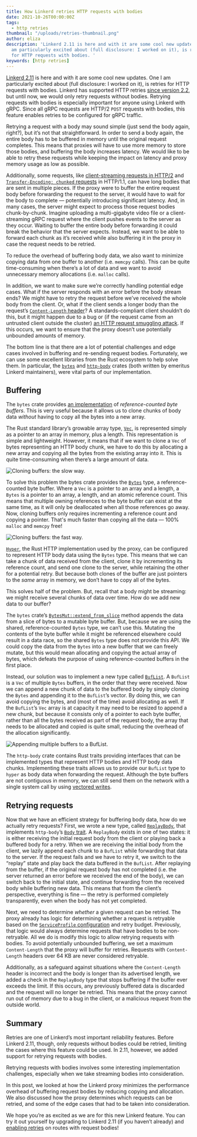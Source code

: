 ```yaml
---
title: How Linkerd retries HTTP requests with bodies
date: 2021-10-26T00:00:00Z
tags:
  - http retries
thumbnail: "/uploads/retries-thumbnail.png"
author: eliza
description: 'Linkerd 2.11 is here and with it are some cool new updates.  One I
  am particularly excited about (full disclosure: I worked on it), is retries
  for HTTP requests with bodies. '
keywords: [http retries]
---
```


[Linkerd 2.11](https://github.com/linkerd/linkerd2/issues/6130)
is here and with it are some cool new updates.  One I am particularly
excited about (full disclosure: I worked on it), is retries for HTTP requests
with bodies. Linkerd has supported HTTP retries
[since version 2.2](https://linkerd.io/2019/02/22/how-we-designed-retries-in-linkerd-2-2/),
but until now, we would only retry requests without bodies. Retrying
requests with bodies is especially important for anyone using Linkerd with gRPC.
Since all gRPC requests are HTTP/2 `POST` requests with bodies, this feature
enables retries to be configured for gRPC traffic.

Retrying a request with a body may sound simple (just send the body again,
right?), but it’s not that straightforward. In order to send a body again,
the entire body has to be buffered in memory until the original request
completes. This means that proxies will have to use more memory to store
those bodies, and buffering the body increases latency. We would like to be able
to retry these requests while keeping the impact on latency and proxy memory
usage as low as possible.

Additionally, some requests, like
[client-streaming requests in HTTP/2](https://httpwg.org/specs/rfc7540.html#StreamsLayer)
and
[`Transfer-Encoding: chunked` requests](https://developer.mozilla.org/en-US/docs/Web/HTTP/Headers/Transfer-Encoding#directives)
in HTTP/1.1, can have long bodies that are sent in multiple pieces. If the
proxy were to buffer the entire request body before forwarding the request
to the server, it would have to wait for the body to complete —
potentially introducing significant latency. And, in many cases, the server
might expect to process those request bodies chunk-by-chunk. Imagine
uploading a multi-gigabyte video file or a client-streaming gRPC request
where the client pushes events to the server as they occur. Waiting to
buffer the entire body before forwarding it could break the behavior that
the server expects. Instead, we want to be able to forward each chunk as
it’s received while also  buffering it in the proxy in case the request
needs to be retried.

To reduce the overhead of buffering body data, we also want to minimize
copying data from one buffer to another (i.e. `memcpy` calls). This can be
quite time-consuming when there’s a lot of data and we want to avoid
unnecessary memory allocations (i.e. `malloc` calls).

In addition, we want to make sure we’re correctly handling potential edge
cases. What if the server responds with an error before the body stream
ends? We might have to retry the request before we’ve received the whole
body from the client. Or, what if the client sends a longer body than the
request’s
[`Content-Length` header](https://developer.mozilla.org/en-US/docs/Web/HTTP/Headers/Content-Length)?
A standards-compliant client shouldn’t do this, but it might happen due to
a bug or (if the request came from an untrusted client outside the cluster)
[an HTTP request smuggling attack](https://cwe.mitre.org/data/definitions/444.html).
If this occurs, we want to ensure that the proxy doesn’t use potentially
unbounded amounts of memory.

The bottom line is that there are a lot of potential challenges and edge
cases involved in buffering and re-sending request bodies. Fortunately,
we can use some excellent libraries from the Rust ecosystem to help solve
them. In particular, the [`bytes`](https://crates.io/crates/bytes)
and [`http-body`](https://crates.io/crates/http-body) crates (both written
by emeritus Linkerd maintainers), were vital parts of our implementation.

## Buffering

The `bytes` crate provides
[an implementation](https://docs.rs/bytes/1.1.0/bytes/struct.Bytes.html)
of *reference-counted byte buffers*. This is very useful because it
allows us to clone chunks of body data *without* having to copy all the
bytes into a new array.

The Rust standard library’s growable array type,
[`Vec`](https://doc.rust-lang.org/stable/std/vec/struct.Vec.html),
is represented simply as a pointer to an array in memory, plus a length.
This representation is simple and lightweight. However, it means that if
we want to clone a `Vec` of bytes representing an HTTP body chunk, we have
to do this by allocating a new array and copying all the bytes from the
existing array into it. This is quite time-consuming when there’s a large
amount of data.

![Cloning buffers: the slow way.](/uploads/retries-3.png)

To solve this problem the bytes crate provides the
[`Bytes`](https://docs.rs/bytes/1.1.0/bytes/struct.Bytes.html#) type, a
reference-counted byte buffer. Where a `Vec` is a pointer to an array and
a length, a `Bytes` is a pointer to an array, a length, and an atomic reference
count. This means that multiple owning references to the byte buffer can
exist at the same time, as it will only be deallocated when all those
references go away. Now, cloning buffers only requires incrementing a
reference count and copying a pointer. That's much faster than copying
all the data — 100% `malloc` and `memcpy` free!

![Cloning buffers: the fast way.](/uploads/retries-2.png)

[`Hyper`](https://crates.io/crates/hyper), the Rust HTTP implementation used
by the proxy, can be configured to represent HTTP body data using the `Bytes`
type. This means that we can take a chunk of data received from the client,
clone it by incrementing its reference count, and send one clone to the server,
while retaining the other for a potential retry. But because both clones
of the buffer are just pointers to the *same* array in memory, we don’t
have to copy all of the bytes.

This solves half of the problem. But, recall that a body might be streaming:
we might receive several chunks of data over time. How do we add new data to
our buffer?

The `bytes` crate’s
[`BytesMut::extend_from_slice`](https://docs.rs/bytes/1.1.0/bytes/struct.BytesMut.html#method.extend_from_slice)
method appends the data from a slice of bytes to a mutable byte buffer.
But, because we are using the shared, reference-counted `Bytes` type, we can’t
use this. Mutating the contents of the byte buffer while it might be
referenced elsewhere could result in a data race, so the shared `Bytes` type
does not provide this API. We could copy the data from the `Bytes` into a new
buffer that we can freely mutate, but this would mean allocating and copying
the actual array of bytes, which defeats the purpose of using reference-counted
buffers in the first place.

Instead, our solution was to implement a new type called
[`BufList`](https://github.com/linkerd/linkerd2-proxy/blob/1cff3aef82c203bf09ccce485506d7a29ca27308/linkerd/http-retry/src/lib.rs#L57-L61).
A `BufList` is a `Vec` of multiple `Bytes` buffers, in the order that they were
received. Now we can append a new chunk of data to the buffered body by simply
cloning the `Bytes` and appending it to the `BufList`’s vector. By doing this,
we can avoid copying the bytes, and (most of the time) avoid allocating as
well. If the `BufList`’s `Vec` array is at capacity it may need to be resized to
append a new chunk, but because it consists only of a pointer to each byte buffer,
rather than all the bytes received as part of the request body, the array that
needs to be allocated and copied is quite small, reducing the overhead of
the allocation significantly.

![Appending multiple buffers to a BufList.](/uploads/retries-1.png)

The `http-body` crate contains Rust traits providing interfaces that can be
implemented types that represent HTTP bodies and HTTP body data chunks.
Implementing these traits allows us to provide our `BufList` type to `hyper` as
body data when forwarding the request. Although the byte buffers are not
contiguous in memory, we can still send them on the network with a single
system call by using
[vectored writes](https://docs.rs/tokio/1.12.0/tokio/io/trait.AsyncWrite.html#method.poll_write_vectored).

## Retrying requests

Now that we have an efficient strategy for buffering body data, how do we
actually retry requests? First, we wrote a new type, called
[`ReplayBody`](https://github.com/linkerd/linkerd2-proxy/blob/1cff3aef82c203bf09ccce485506d7a29ca27308/linkerd/http-retry/src/lib.rs#L13-L42),
that implements `http-body`’s
[`Body` trait](https://docs.rs/http-body/0.4.4/http_body/trait.Body.html).
A `ReplayBody` exists in one of two states: it is either receiving the initial
request body from the client or playing back a buffered body for a retry. When
we are receiving the initial body from the client, we lazily append each chunk
to a `BufList` while forwarding that data to the server. If the request fails
and we have to retry it, we switch to the “replay” state and play back the data
buffered in the `BufList`. After replaying from the buffer, if the original
request body has not completed (i.e. the server returned an error before we
received the end of the body), we can switch back to the initial state, and
continue forwarding from the received body while buffering new data. This means
that from the client’s perspective, everything is fine — the retry is performed
completely transparently, even when the body has not yet completed.

Next, we need to determine *whether* a given request can be retried. The
proxy already has logic for determining whether a request is retryable based
on the
[`ServiceProfile` configuration](https://linkerd.io/2.11/tasks/configuring-retries/)
and retry budget. Previously, that logic would always determine requests that
have bodies to be non-retryable. All we do is modify this logic to allow
retrying requests with bodies. To avoid potentially unbounded buffering,
we set a maximum `Content-Length` that the proxy will buffer for retries.
Requests with `Content-Length` headers over 64 KB are never considered
retryable.

Additionally, as a safeguard against situations where the `Content-Length` header
is incorrect and the body is longer than its advertised length, we added a
check in the `ReplayBody` type that stops buffering if the buffer ever exceeds
the limit. If this occurs, any previously buffered data is discarded and
the request will no longer be retried. This means that the proxy cannot run
out of memory due to a bug in the client, or a malicious request from the
outside world.

## Summary

Retries are one of Linkerd’s most important reliability features. Before
Linkerd 2.11, though, only requests without bodies could be retried,
limiting the cases where this feature could be used. In 2.11, however,
we added support for retrying requests with bodies.

Retrying requests with bodies involves some interesting implementation
challenges, especially when we take streaming bodies into consideration.

In this post, we looked at how the Linkerd proxy minimizes the performance
overhead of buffering request bodies by reducing copying and allocation.
We also discussed how the proxy determines which requests can be retried,
and some of the edge cases that had to be taken into consideration.

We hope you’re as excited as we are for this new Linkerd feature. You can
try it out yourself by upgrading to Linkerd 2.11 (if you haven’t already)
and [enabling retries](https://linkerd.io/2.11/tasks/configuring-retries/) on
routes with request bodies!
